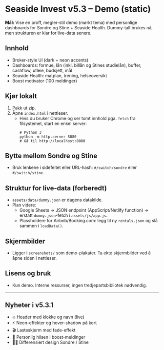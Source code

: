 
# Seaside Invest v5.3 – Demo (static)

**Mål:** Vise en proff, megler-stil demo (mørkt tema) med personlige dashboards for Sondre og Stine + Seaside Health.
Dummy-tall brukes nå, men strukturen er klar for live-data senere.

## Innhold
- Broker-style UI (dark + neon accents)
- Dashboards: formue, lån (inkl. billån og Stines studielån), buffer, cashflow, utleie, budsjett, mål
- Seaside Health: matplan, trening, helseoversikt
- Boost motivator (100 meldinger)

## Kjør lokalt
1. Pakk ut zip.
2. Åpne `index.html` i nettleser.
   - Hvis du bruker Chrome og ser tomt innhold pga. `fetch` fra filsystemet, start en enkel server:
     ```
     # Python 3
     python -m http.server 8080
     # Gå til http://localhost:8080
     ```

## Bytte mellom Sondre og Stine
- Bruk lenkene i sidefeltet eller URL-hash: `#/switch/sondre` eller `#/switch/stine`.

## Struktur for live-data (forberedt)
- `assets/data/dummy.json` er dagens datakilde.
- Plan videre:
  - Google Sheets → JSON endpoint (AppScript/Netlify function) → erstatt `dummy.json`-fetch i `assets/js/app.js`.
  - Plassholdere for Airbnb/Booking.com: legg til ny `rentals.json` og slå sammen i `loadData()`.

## Skjermbilder
- Ligger i `screenshots/` som demo-plakater. Ta ekte skjermbilder ved å åpne siden i nettleser.

## Lisens og bruk
- Kun demo. Interne ressurser, ingen tredjepartsbibliotek nødvendig.


---

## Nyheter i v5.3.1

- 🔥 Header med klokke og navn (live)
- ⚡ Neon-effekter og hover-shadow på kort
- 🎬 Lasteskjerm med fade-effekt
- 🤝 Personlig hilsen i boost-meldinger
- 👩‍💼 Differensiert design Sondre / Stine
